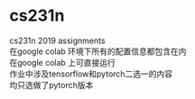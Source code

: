 # cs231n
cs231n 2019 assignments  
在google colab 环境下所有的配置信息都包含在内  
在google colab 上可直接运行  
作业中涉及tensorflow和pytorch二选一的内容  
均只选做了pytorch版本

